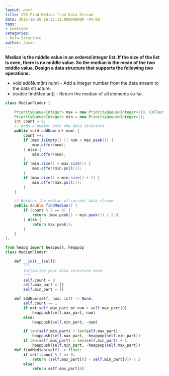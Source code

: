 ```yaml
---
layout: post
title: 295 Find Median from Data Stream
date: 2015-10-28 16:25:11.000000000 -04:00
tags:
- Leetcode
categories:
- Data Structure
author: Jason
---
```

**Median is the middle value in an ordered integer list. If the size of the list is even, there is no middle value. So the median is the mean of the two middle value. Design a data structure that supports the following two operations:**

* void addNum(int num) - Add a integer number from the data stream to the data structure.
* double findMedian() - Return the median of all elements so far.

``` java
class MedianFinder {

    PriorityQueue<Integer> max = new PriorityQueue<Integer>(10, Collections.reverseOrder());
    PriorityQueue<Integer> min = new PriorityQueue<Integer>();
    int count = 0;
    // Adds a number into the data structure.
    public void addNum(int num) {
        count ++;
        if (max.isEmpty() || num < max.peek()) {
            max.offer(num);
        } else {
            min.offer(num);
        }
        if (min.size() > max.size()) {
            max.offer(min.poll());
        }
        if (max.size() > min.size() + 1) {
            min.offer(max.poll());
        }
    }

    // Returns the median of current data stream
    public double findMedian() {
        if (count % 2 == 0) {
            return (max.peek() + min.peek()) / 2.0;
        } else {
            return max.peek();
        }
    }
};
```
``` python
from heapq import heappush, heappop
class MedianFinder:

    def __init__(self):
        """
        initialize your data structure here.
        """
        self.count = 0
        self.max_part = []
        self.min_part = []

    def addNum(self, num: int) -> None:
        self.count += 1
        if not self.max_part or num > self.max_part[0]:
            heappush(self.max_part, num)
        else:
            heappush(self.min_part, -num)

        if len(self.min_part) > len(self.max_part):
            heappush(self.max_part, -heappop(self.min_part))
        if len(self.max_part) > len(self.min_part) + 1:
            heappush(self.min_part, -heappop(self.max_part))
    def findMedian(self) -> float:
        if self.count % 2 == 0:
            return (self.max_part[0] - self.min_part[0]) / 2
        else:
            return self.max_part[0]
```
